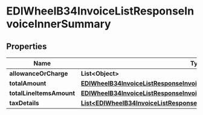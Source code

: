 

# EDIWheelB34InvoiceListResponseInvoiceInnerSummary


## Properties

| Name | Type | Description | Notes |
|------------ | ------------- | ------------- | -------------|
|**allowanceOrCharge** | **List&lt;Object&gt;** |  |  [optional] |
|**totalAmount** | [**EDIWheelB34InvoiceListResponseInvoiceInnerSummaryTotalAmount**](EDIWheelB34InvoiceListResponseInvoiceInnerSummaryTotalAmount.md) |  |  |
|**totalLineItemsAmount** | [**EDIWheelB34InvoiceListResponseInvoiceInnerSummaryTotalLineItemsAmount**](EDIWheelB34InvoiceListResponseInvoiceInnerSummaryTotalLineItemsAmount.md) |  |  |
|**taxDetails** | [**List&lt;EDIWheelB34InvoiceListResponseInvoiceInnerSummaryTaxDetailsInner&gt;**](EDIWheelB34InvoiceListResponseInvoiceInnerSummaryTaxDetailsInner.md) |  |  [optional] |



